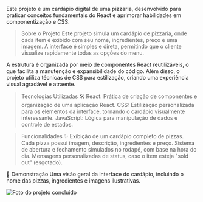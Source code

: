 Este projeto é um cardápio digital de uma pizzaria, desenvolvido para praticar conceitos fundamentais do React e aprimorar habilidades em componentização e CSS.

> Sobre o Projeto
Este projeto simula um cardápio de pizzaria, onde cada item é exibido com seu nome, ingredientes, preço e uma imagem. A interface é simples e direta, permitindo que o cliente visualize rapidamente todas as opções do menu.

A estrutura é organizada por meio de componentes React reutilizáveis, o que facilita a manutenção e expansibilidade do código. Além disso, o projeto utiliza técnicas de CSS para estilização, criando uma experiência visual agradável e atraente.

> Tecnologias Utilizadas 🛠️ 
React: Prática de criação de componentes e organização de uma aplicação React.
CSS: Estilização personalizada para os elementos da interface, tornando o cardápio visualmente interessante.
JavaScript: Lógica para manipulação de dados e controle de estados.

> Funcionalidades ✨
Exibição de um cardápio completo de pizzas.
Cada pizza possui imagem, descrição, ingredientes e preço.
Sistema de abertura e fechamento simulados no rodapé, com base na hora do dia.
Mensagens personalizadas de status, caso o item esteja "sold out" (esgotado).

📸 Demonstração
Uma visão geral da interface do cardápio, incluindo o nome das pizzas, ingredientes e imagens ilustrativas.

![Foto do projeto concluido](./imgs/cardapiofoto.png)
